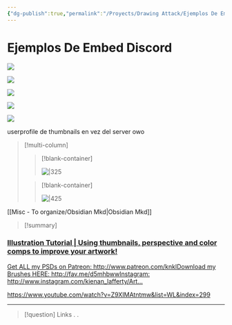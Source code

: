 ```yaml
---
{"dg-publish":true,"permalink":"/Proyects/Drawing Attack/Ejemplos De Embed Discord/","title":"Ejemplos de Embed Discord","updated":"2024-03-09T23:23:05.388-05:00"}
---
```



# Ejemplos De Embed Discord

![](https://i.imgur.com/IXnE1Ph.png)

![](https://i.imgur.com/9wXkJXD.png)

![](https://i.imgur.com/ychbIG5.png)

![](https://i.imgur.com/AAJ9QyM.png)

![](https://i.imgur.com/fUrpdnM.png)

userprofile de thumbnails en vez del server owo

> [!multi-column]
> 
> > [!blank-container]
> > 
> > ![|325](https://i.imgur.com/tT8KN2x.jpg)
> > 
> 
> > [!blank-container]
> > 
> > ![|425](https://i.imgur.com/ltEJt7J.png)
> > 
> 
[[Misc - To organize/Obsidian Mkd\|Obsidian Mkd]]
> [!summary] 
> 
<div class="rich-link-card-container"><a class="rich-link-card" href="https://www.youtube.com/watch?v=Z9XIMAtntmw&list=WL&index=299" target="_blank">
	<div class="rich-link-image-container">
		<div class="rich-link-image" style="background-image: url('https://www.youtube.com/embed/Z9XIMAtntmw?feature=oembed')">
	</div>
	</div>
	<div class="rich-link-card-text">
		<h3 class="rich-link-card-title">Illustration Tutorial | Using thumbnails, perspective and color comps to improve your artwork!</h1>
		<p class="rich-link-card-description">
		Get ALL my PSDs on Patreon: http://www.patreon.com/knklDownload my Brushes HERE: http://fav.me/d5mhbwwInstagram: http://www.instagram.com/kienan_lafferty/Art...
		</p>
		<p class="rich-link-href">
		https://www.youtube.com/watch?v=Z9XIMAtntmw&list=WL&index=299
		</p>
	</div>
</a></div>

- - - 
> [!question] Links
> .
> .
